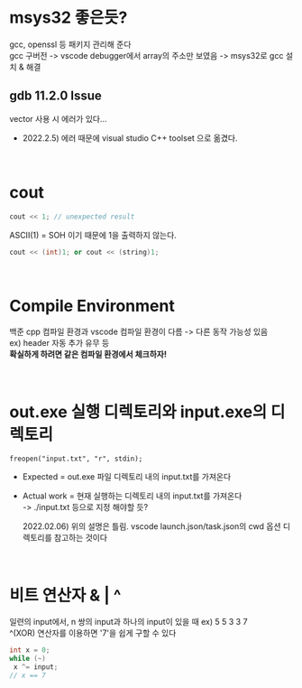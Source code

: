 # msys32 좋은듯?

gcc, openssl 등 패키지 관리해 준다  
gcc 구버전 -> vscode debugger에서 array의 주소만 보였음 -> msys32로 gcc 설치 & 해결

## gdb 11.2.0 Issue

vector 사용 시 에러가 있다...

- 2022.2.5) 에러 때문에 visual studio C++ toolset 으로 옮겼다.

$~$

# cout

```cpp
cout << 1; // unexpected result
```

ASCII(1) = SOH 이기 때문에 1을 출력하지 않는다.

```cpp
cout << (int)1; or cout << (string)1;
```

$~$

# Compile Environment

백준 cpp 컴파일 환경과 vscode 컴파일 환경이 다름 -> 다른 동작 가능성 있음  
ex) header 자동 추가 유무 등  
**확실하게 하려면 같은 컴파일 환경에서 체크하자!**

$~$

# out.exe 실행 디렉토리와 input.exe의 디렉토리

```
freopen("input.txt", "r", stdin);
```

- Expected = out.exe 파일 디렉토리 내의 input.txt를 가져온다
- Actual work = 현재 실행하는 디렉토리 내의 input.txt를 가져온다  
   -> ./input.txt 등으로 지정 해야할 듯?

  2022.02.06) 위의 설명은 틀림. vscode launch.json/task.json의 cwd 옵션 디렉토리를 참고하는 것이다

$~$

# 비트 연산자 & | ^

일련의 input에서, n 쌍의 input과 하나의 input이 있을 때 ex) 5 5 3 3 7  
 ^(XOR) 연산자를 이용하면 '7'을 쉽게 구할 수 있다

```C++
int x = 0;
while (~)
 x ^= input;
// x == 7
```
